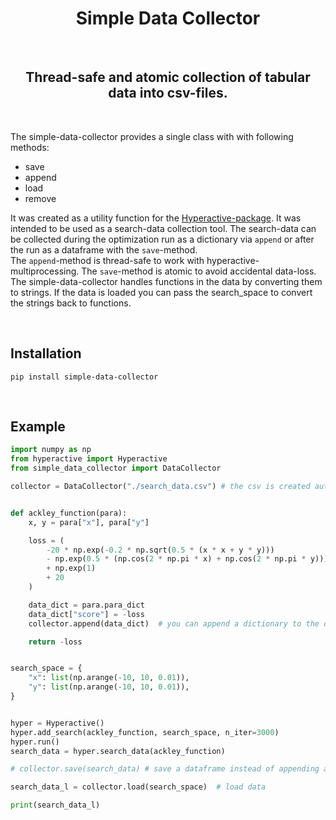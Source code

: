 <H1 align="center">
    Simple Data Collector
</H1>

<br>

<H2 align="center">
    Thread-safe and atomic collection of tabular data into csv-files.
</H2>

<br>

The simple-data-collector provides a single class with with following methods:
 - save
 - append
 - load
 - remove

It was created as a utility function for the [Hyperactive-package](https://github.com/SimonBlanke/Hyperactive). It was intended to be used as a search-data collection tool. The search-data can be collected during the optimization run as a dictionary via `append` or after the run as a dataframe with the `save`-method. <br>
The `append`-method is thread-safe to work with hyperactive-multiprocessing. The `save`-method is atomic to avoid accidental data-loss. <br>
The simple-data-collector handles functions in the data by converting them to strings. If the data is loaded you can pass the search_space to convert the strings back to functions.


<br>

## Installation

```console
pip install simple-data-collector 
```


<br>

## Example

```python
import numpy as np
from hyperactive import Hyperactive
from simple_data_collector import DataCollector

collector = DataCollector("./search_data.csv") # the csv is created automatically


def ackley_function(para):
    x, y = para["x"], para["y"]

    loss = (
        -20 * np.exp(-0.2 * np.sqrt(0.5 * (x * x + y * y)))
        - np.exp(0.5 * (np.cos(2 * np.pi * x) + np.cos(2 * np.pi * y)))
        + np.exp(1)
        + 20
    )

    data_dict = para.para_dict
    data_dict["score"] = -loss
    collector.append(data_dict)  # you can append a dictionary to the csv

    return -loss


search_space = {
    "x": list(np.arange(-10, 10, 0.01)),
    "y": list(np.arange(-10, 10, 0.01)),
}


hyper = Hyperactive()
hyper.add_search(ackley_function, search_space, n_iter=3000)
hyper.run()
search_data = hyper.search_data(ackley_function)

# collector.save(search_data) # save a dataframe instead of appending a dictionary

search_data_l = collector.load(search_space)  # load data

print(search_data_l)
```